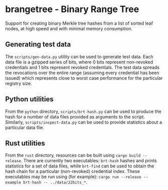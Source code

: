 # brangetree - Binary Range Tree

Support for creating binary Merkle tree hashes from a list of sorted leaf nodes, at high speed and
with minimal memory consumption.

## Generating test data

The `scripts/gen-data.py` utility can be used to generate test data. Each data file is a gzipped
series of bits, where 0 bits represent non-revoked credentials and 1 bits represent revoked
credentials. The test data spreads the revocations over the entire range (assuming every
credential has been issued) which represents close to worst case performance for the particular
registry size.

## Python utilities

From the `python` directory, `scripts/brt-hash.py` can be used to produce the hash for a number
of data files provided as arguments to the script. Similarly, `scripts/inspect-data.py` can be
used to provide statistics about a particular data file.

## Rust utilities

From the `rust` directory, resources can be built using `cargo build --release`. There are
currently two executables: `brt-hash` hashes and prints statistics for a set of data files,
while `brt-find` can be used to obtain the hash chain for a particular (non-revoked)
credential index. These executables may be run using (for example):
`cargo run --release --example brt-hash -- ../data/22bits_*`.
